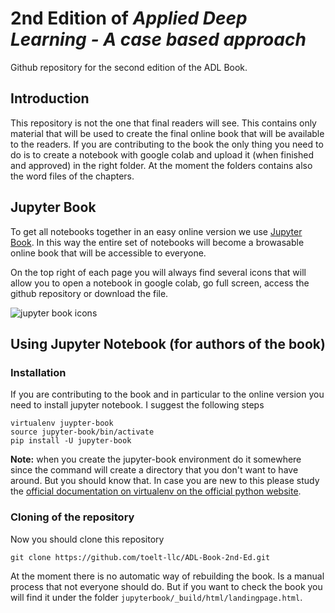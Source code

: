 # 2nd Edition of _Applied Deep Learning - A case based approach_
Github repository for the second edition of the ADL Book.

## Introduction

This repository is not the one that final readers will see. This contains only material that will be used to create the final online book that will be available to the readers. If you are contributing to the book the only thing you need to do is to create a notebook with google colab and upload it (when finished and approved) in the right folder. At the moment the folders contains also the word files of the chapters.

## Jupyter Book

To get all notebooks together in an easy online version we use [Jupyter Book](https://jupyterbook.org/intro.html). In this way the entire set of notebooks will become a browasable online book that will be accessible to everyone.

On the top right of each page you will always find several icons that will allow you to open a notebook in google colab, go full screen,  access the github repository or download the file.

![jupyter book icons](https://github.com/toelt-llc/ADL-Book-2nd-Ed/blob/master/images/jupyterbook-icon2.png)

## Using Jupyter Notebook (for authors of the book)

### Installation

If you are contributing to the book and in particular to the online version you need to install jupyter notebook. I suggest the following steps

    virtualenv juypter-book
    source jupyter-book/bin/activate
    pip install -U jupyter-book
    
**Note:** when you create the jupyter-book environment do it somewhere since the command will create a directory that you don't want to have around. But you should know that. In case you are new to this please study the [official documentation on virtualenv on the official python website](https://docs.python.org/3/tutorial/venv.html).

### Cloning of the repository

Now you should clone this repository

    git clone https://github.com/toelt-llc/ADL-Book-2nd-Ed.git
    
At the moment there is no automatic way of rebuilding the book. Is a manual process that not everyone should do. But if you want to check the book you will find it under the folder ```jupyterbook/_build/html/landingpage.html```.
